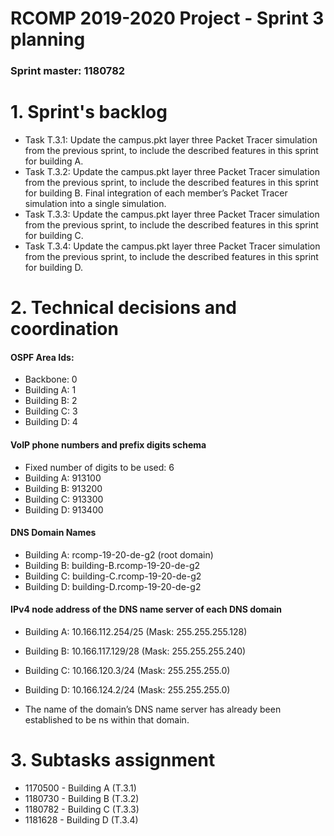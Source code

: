 RCOMP 2019-2020 Project - Sprint 3 planning
===========================================
### Sprint master: 1180782 ###

# 1. Sprint's backlog #

* Task T.3.1: Update the campus.pkt layer three Packet Tracer simulation from the previous sprint, to include the described features in this sprint for building A.
* Task T.3.2: Update the campus.pkt layer three Packet Tracer simulation from the previous sprint, to include the described features in this sprint for building B.
Final integration of each member’s Packet Tracer simulation into a single simulation.
* Task T.3.3: Update the campus.pkt layer three Packet Tracer simulation from the previous sprint, to include the described features in this sprint for building C.
* Task T.3.4: Update the campus.pkt layer three Packet Tracer simulation from the previous sprint, to include the described features in this sprint for building D.

# 2. Technical decisions and coordination #

#### OSPF Area Ids: ####
  - Backbone: 0
  - Building A: 1
  - Building B: 2
  - Building C: 3
  - Building D: 4

#### VoIP phone numbers and prefix digits schema ####
  - Fixed number of digits to be used: 6
  - Building A: 913100
  - Building B: 913200
  - Building C: 913300
  - Building D: 913400

#### DNS Domain Names ####
  - Building A: rcomp-19-20-de-g2 (root domain)
  - Building B: building-B.rcomp-19-20-de-g2
  - Building C: building-C.rcomp-19-20-de-g2
  - Building D: building-D.rcomp-19-20-de-g2

#### IPv4 node address of the DNS name server of each DNS domain ####
  - Building A: 10.166.112.254/25 (Mask: 255.255.255.128)
  - Building B: 10.166.117.129/28 (Mask: 255.255.255.240)
  - Building C: 10.166.120.3/24 (Mask: 255.255.255.0)
  - Building D: 10.166.124.2/24 (Mask: 255.255.255.0)

  - The name of the domain’s DNS name server has already been established to be ns within that domain.

# 3. Subtasks assignment #

  * 1170500 - Building A (T.3.1)
  * 1180730 - Building B (T.3.2)
  * 1180782 - Building C (T.3.3)
  * 1181628 - Building D (T.3.4)
